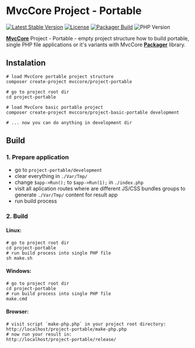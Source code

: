# MvcCore Project - Portable

[![Latest Stable Version](https://img.shields.io/badge/Stable-v4.2.0-brightgreen.svg?style=plastic)](https://github.com/mvccore/project-portable/releases)
[![License](https://img.shields.io/badge/Licence-BSD-brightgreen.svg?style=plastic)](https://mvccore.github.io/docs/mvccore/4.0.0/LICENCE.md)
[![Packager Build](https://img.shields.io/badge/Packager%20Build-passing-brightgreen.svg?style=plastic)](https://github.com/mvccore/packager)
![PHP Version](https://img.shields.io/badge/PHP->=5.3-brightgreen.svg?style=plastic)

[**MvcCore**](https://github.com/mvccore/mvccore)  Project - Portable - empty project structure how to build portable, single PHP file applications or it's variants with MvcCore [**Packager**](https://github.com/mvccore/packager) library.

## Instalation
```shell
# load MvcCore portable project structure
composer create-project mvccore/project-portable

# go to project root dir
cd project-portable

# load MvcCore basic portable project
composer create-project mvccore/project-basic-portable development

# ... now you can do anything in development dir
```

## Build

### 1. Prepare application
- go to `project-portable/development`
- clear everything in `./Var/Tmp/`
- change `$app->Run();` to `$app->Run(1);` in `./index.php`
- visit all aplication routes where are different JS/CSS bundles 
  groups to generate `./Var/Tmp/` content for result app
- run build process

### 2. Build

#### Linux:
```shell
# go to project root dir
cd project-portable
# run build process into single PHP file
sh make.sh
```

#### Windows:
```shell
# go to project root dir
cd project-portable
# run build process into single PHP file
make.cmd
```

#### Browser:
```shell
# visit script `make-php.php` in your project root directory:
http://localhost/project-portable/make-php.php
# now run your result in:
http://localhost/project-portable/release/
```
